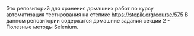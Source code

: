Это репозиторий для хранения домашних работ по курсу автоматизация тестирования на степике
https://stepik.org/course/575
В данном репозитории содержатся домашние задания секции 2 -  Полезные методы Selenium.